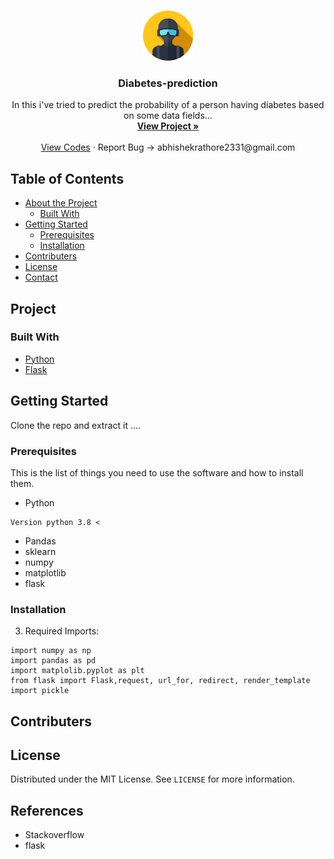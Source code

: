 <br />
<p align="center">
  <a href="https://github.com/abhishekrathore9803/Diabities-Prediction12/edit/main/Diabetes-prediction-master/">
    <img src="images/profile.png" alt="Logo" width="80" height="80">
  </a>

  <h3 align="center">Diabetes-prediction</h3>

  <p align="center">
    In this i've tried to predict the probability of a person having diabetes based on some data fields...
    <br />
    <a href="https://github.com/abhishekrathore9803/Diabities-Prediction12/edit/main/Diabetes-prediction-master/"><strong>View Project »</strong></a>
    <br />
    <br />
    <a href="https://github.com/abhishekrathore9803/Diabities-Prediction12/edit/main/Diabetes-prediction-master/">View Codes</a>
    ·
    <a>Report Bug -> abhishekrathore2331@gmail.com</a>
    
  </p>
</p>



<!-- TABLE OF CONTENTS -->
## Table of Contents

* [About the Project](#about-the-project)
  * [Built With](#built-with)
* [Getting Started](#getting-started)
  * [Prerequisites](#prerequisites)
  * [Installation](#installation)
* [Contributers](#contributers)
* [License](#license)
* [Contact](#contact)


<!-- ABOUT THE PROJECT -->
## Project






### Built With

* [Python](python)
* [Flask](flask)



<!-- GETTING STARTED -->
## Getting Started

Clone the repo and extract it ....

### Prerequisites

This is the list of things you need to use the software and how to install them.
* Python
```
Version python 3.8 <
```
* Pandas
* sklearn
* numpy
* matplotlib
* flask

### Installation
 


3. Required Imports:
```
import numpy as np
import pandas as pd
import matplolib.pyplot as plt
from flask import Flask,request, url_for, redirect, render_template
import pickle
```
## Contributers




<!-- LICENSE -->
## License

Distributed under the MIT License. See `LICENSE` for more information.




## References
* Stackoverflow
* flask
